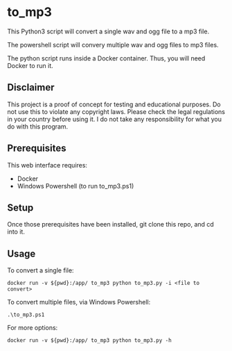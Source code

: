 # to_mp3

This Python3 script will convert a single wav and ogg file to a mp3 file.

The powershell script will convery multiple wav and ogg files to mp3 files.

The python script runs inside a Docker container.  Thus, you will need Docker to run it.

## Disclaimer
This project is a proof of concept for testing and educational purposes.
Do not use this to violate any copyright laws.
Please check the legal regulations in your country before using it.
I do not take any responsibility for what you do with this program.

## Prerequisites
This web interface requires:
* Docker
* Windows Powershell (to run to_mp3.ps1)

## Setup
Once those prerequisites have been installed, git clone this repo, and cd into it.

## Usage
To convert a single file:

`docker run -v ${pwd}:/app/ to_mp3 python to_mp3.py -i <file to convert>`

To convert multiple files, via Windows Powershell:

`.\to_mp3.ps1`

For more options:

`docker run -v ${pwd}:/app/ to_mp3 python to_mp3.py -h`
